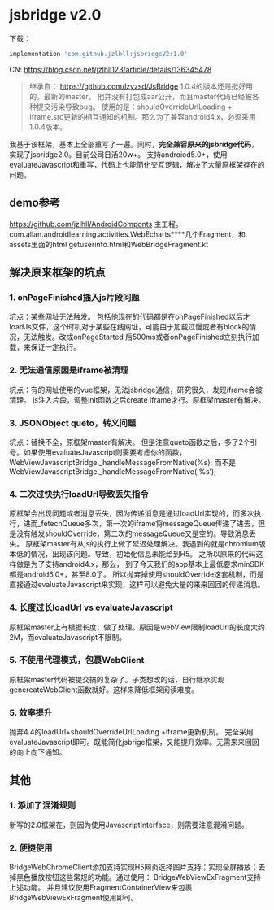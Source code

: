 # jsbridge v2.0

下载：
```groovy
implementation 'com.github.jzlhll:jsbridgeV2:1.0'
```

CN: https://blog.csdn.net/jzlhll123/article/details/136345478

> 继承自：
> https://github.com/lzyzsd/JsBridge 1.0.4的版本还是挺好用的。最新的master，
> 他并没有打包成aar公开，而且master代码已经被各种提交污染导致bug。
使用的是：shouldOverrideUrlLoading + Iframe.src更新的相互通知的机制。那么为了兼容android4.x，必须采用1.0.4版本。

我基于该框架，基本上全部重写了一遍。同时，**完全兼容原来的jsbridge代码**，实现了jsbridge2.0。目前公司日活20w+。
支持androiod5.0+，使用evaluateJavascript和重写，代码上也能简化交互逻辑，解决了大量原框架存在的问题。

## demo参考
https://github.com/jzlhll/AndroidComponts 主工程。
com.allan.androidlearning.activities.WebEcharts****几个Fragment，和assets里面的html
getuserinfo.html和WebBridgeFragment.kt

## 解决原来框架的坑点
### 1. onPageFinished插入js片段问题
坑点：某些网址无法触发。
包括他现在的代码都是在onPageFinished以后才loadJs文件，这个时机对于某些在线网址，可能由于加载过慢或者有block的情况，无法触发。改成onPageStarted 后500ms或者onPageFinished立刻执行加载，来保证一定执行。

### 2. 无法通信原因是iframe被清理
坑点：有的网址使用的vue框架，无法jsbridge通信，研究很久，发现iframe会被清理。
js注入片段，调整init函数之后create iframe才行。原框架master有解决。

### 3. JSONObject queto，转义问题
坑点：替换不全，原框架master有解决。
但是注意queto函数之后，多了2个引号。如果使用evaluateJavascript则需要考虑你的函数，WebViewJavascriptBridge._handleMessageFromNative(%s); 而不是WebViewJavascriptBridge._handleMessageFromNative(‘%s’);

### 4. 二次过快执行loadUrl导致丢失指令
原框架会出现问题或者消息丢失，因为传递消息是通过loadUrl实现的，而多次执行，进而_fetechQueue多次，第一次的iframe将messageQueue传递了进去，但是没有触发shouldOverride，第二次的messageQueue又是空的。导致消息丢失。
原框架master有从js的执行上做了延迟处理解决。我遇到的就是chromium版本低的情况，出现该问题。导致，初始化信息未能给到H5。
之所以原来的代码这样做是为了支持android4.x，那么， 到了今天我们的app基本上最低要求minSDK都是android6.0+，甚至8.0了。
所以抛弃掉使用shouldOverride这套机制，而是直接通过evaluateJavascript来实现，这样可以避免大量的来来回回的传递消息。

### 4. 长度过长loadUrl vs evaluateJavascript
原框架master上有根据长度，做了处理。原因是webView限制loadUrl的长度大约2M，而evaluateJavascript不限制。

### 5. 不使用代理模式，包裹WebClient
原框架master代码被提交搞的复杂了。子类想改的话，自行继承实现genereateWebClient函数就好。这样来降低框架阅读难度。

### 5. 效率提升
抛弃4.4的loadUrl+shouldOverrideUrlLoading +iframe更新机制。
完全采用evaluateJavascript即可。既能简化jsbrige框架，又能提升效率。无需来来回回的向上向下通知。

## 其他
### 1. 添加了混淆规则
新写的2.0框架在，则因为使用JavascriptInterface，则需要注意混淆问题。

### 2. 便捷使用

BridgeWebChromeClient添加支持实现H5网页选择图片支持；实现全屏播放；去掉黑色播放按钮这些常规的功能。通过使用：
BridgeWebViewExFragment支持上述功能。
并且建议使用FragmentContainerView来包裹BridgeWebViewExFragment使用即可。

